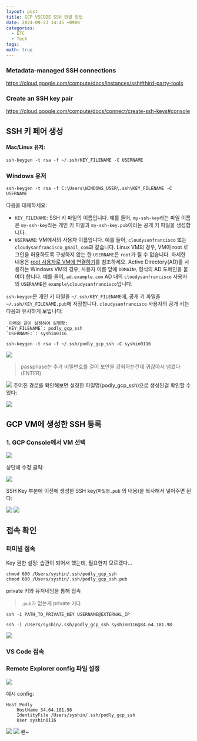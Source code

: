 ```yaml
---
layout: post
title: GCP VSCODE SSH 연결 방법
date: 2024-09-23 14:45 +0900
categories:
  - ETC
  - Tech
tags: 
math: true
---
```


### Metadata-managed SSH connections
https://cloud.google.com/compute/docs/instances/ssh#third-party-tools


### Create an SSH key pair
https://cloud.google.com/compute/docs/connect/create-ssh-keys#console



## SSH 키 페어 생성

#### Mac/Linux 유저:

```shell
ssh-keygen -t rsa -f ~/.ssh/KEY_FILENAME -C USERNAME
```


### Windows 유저
```shell
ssh-keygen -t rsa -f C:\Users\WINDOWS_USER\.ssh\KEY_FILENAME -C USERNAME
```

다음을 대체하세요:

- `KEY_FILENAME`: SSH 키 파일의 이름입니다. 예를 들어, `my-ssh-key`라는 파일 이름은 `my-ssh-key`라는 개인 키 파일과 `my-ssh-key.pub`이라는 공개 키 파일을 생성합니다.
- `USERNAME`: VM에서의 사용자 이름입니다. 예를 들어, `cloudysanfrancisco` 또는 `cloudysanfrancisco_gmail_com`과 같습니다. Linux VM의 경우, VM이 root 로그인을 허용하도록 구성하지 않는 한 `USERNAME`은 `root`가 될 수 없습니다. 자세한 내용은 [root 사용자로 VM에 연결하기](https://cloud.google.com/compute/docs/connect/root-ssh)를 참조하세요. Active Directory(AD)를 사용하는 Windows VM의 경우, 사용자 이름 앞에 `DOMAIN\` 형식의 AD 도메인을 붙여야 합니다. 예를 들어, `ad.example.com` AD 내의 `cloudysanfrancisco` 사용자의 `USERNAME`은 `example\cloudysanfrancisco`입니다.

`ssh-keygen`은 개인 키 파일을 `~/.ssh/KEY_FILENAME`에, 공개 키 파일을 `~/.ssh/KEY_FILENAME.pub`에 저장합니다. `cloudysanfrancisco` 사용자의 공개 키는 다음과 유사하게 보입니다:



	 아래와 같이 설정하여 실행함:
	`KEY_FILENAME`: podly_gcp_ssh
	`USERNAME:`: syshin0116

```
ssh-keygen -t rsa -f ~/.ssh/podly_gcp_ssh -C syshin0116
```


![](https://i.imgur.com/wdkdzoL.png)
> passphase는 추가 비밀번호를 걸어 보안을 강화하는건데 귀찮아서 넘겼다(ENTER)

![](https://i.imgur.com/jUERlTx.png)
주어진 경로를 확인해보면 설정한 파일명(podly_gcp_ssh)으로 생성된걸 확인할 수 있다:

![](https://i.imgur.com/R631NQ1.png)

## GCP VM에 생성한 SSH 등록

### 1. GCP Console에서 VM 선택

![](https://i.imgur.com/lGWVrnF.png)

상단에 수정 클릭:

![](https://i.imgur.com/tkdMV2q.png)

SSH Key 부분에 이전에 생성한 SSH key(`파일명.pub` 의 내용)을 복사해서 넣어주면 된다:

![](https://i.imgur.com/JNsPxA1.png)
![](https://i.imgur.com/NKVpVh0.png)



## 접속 확인

### 터미널 접속

Key 권한 설정: 습관이 되어서 했는데, 필요한지 모르겠다...
```shell
chmod 600 /Users/syshin/.ssh/podly_gcp_ssh
chmod 600 /Users/syshin/.ssh/podly_gcp_ssh.pub
```

private 키와 유저네임을 통해 접속
> `.pub`가 없는게 private 키다

```shell
ssh -i PATH_TO_PRIVATE_KEY USERNAME@EXTERNAL_IP
```


```shell
ssh -i /Users/syshin/.ssh/podly_gcp_ssh syshin0116@34.64.181.98
```

![](https://i.imgur.com/6jmYX8Q.png)

### VS Code 접속

### Remote Explorer config 파일 설정


![](https://i.imgur.com/xAvmQnf.png)

예시 config:
```
Host Podly
    HostName 34.64.181.98
    IdentityFile /Users/syshin/.ssh/podly_gcp_ssh
    User syshin0116
```

![](https://i.imgur.com/NuuzBzW.png)
![](https://i.imgur.com/uoUFpf1.png)
쫜~